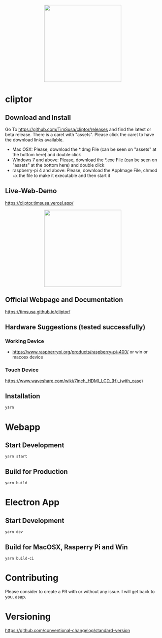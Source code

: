 <p align="center">
  <img width="250" src="./docs/cliptor-logo.png">
</p>

# cliptor

## Download and Install

Go To https://github.com/TimSusa/cliptor/releases and find the latest or beta release. There is a caret with "assets". Please click the caret to have the download links available.

- Mac OSX: Please, download the \*.dmg File (can be seen on "assets" at the bottom here) and double click
- Windows 7 and above: Please, download the \*.exe File (can be seen on "assets" at the bottom here) and double click
- raspberry-pi 4 and above: Please, download the AppImage File, chmod +x the file to make it executable and then start it

## Live-Web-Demo

https://cliptor.timsusa.vercel.app/

<p align="center">
  <img width="250" src="./docs/cliptor-shortcut-d.gif">
</p>

## Official Webpage and Documentation

https://timsusa.github.io/cliptor/

## Hardware Suggestions (tested successfully)

### Working Device

- https://www.raspberrypi.org/products/raspberry-pi-400/ or win or macosx device

### Touch Device

https://www.waveshare.com/wiki/7inch_HDMI_LCD_(H)_(with_case)

## Installation

```
yarn
```

# Webapp

## Start Development

```
yarn start
```

## Build for Production

```
yarn build
```

# Electron App

## Start Development

```
yarn dev
```

## Build for MacOSX, Rasperry Pi and Win

```
yarn build-ci
```

# Contributing

Please consider to create a PR with or without any issue.
I will get back to you, asap.

# Versioning

https://github.com/conventional-changelog/standard-version
